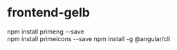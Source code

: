 # frontend-gelb
npm install primeng --save   
npm install primeicons --save
npm install -g @angular/cli
